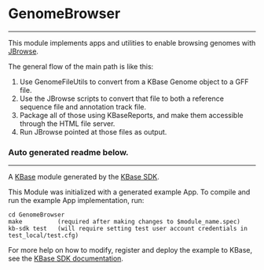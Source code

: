 
# GenomeBrowser
---

This module implements apps and utilities to enable browsing genomes with [JBrowse](http://jbrowse.org/).

The general flow of the main path is like this:
1. Use GenomeFileUtils to convert from a KBase Genome object to a GFF file.
2. Use the JBrowse scripts to convert that file to both a reference sequence file and annotation track file.
3. Package all of those using KBaseReports, and make them accessible through the HTML file server.
4. Run JBrowse pointed at those files as output.



### Auto generated readme below.
---

A [KBase](https://kbase.us) module generated by the [KBase SDK](https://github.com/kbase/kb_sdk).


This Module was initialized with a generated example App.  To compile and run the
example App implementation, run:

    cd GenomeBrowser
    make          (required after making changes to $module_name.spec)
    kb-sdk test   (will require setting test user account credentials in test_local/test.cfg)

For more help on how to modify, register and deploy the example to KBase, see the
[KBase SDK documentation](https://github.com/kbase/kb_sdk).
